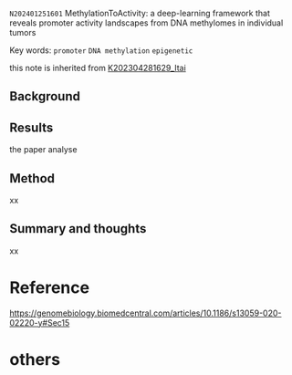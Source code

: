 `N202401251601` MethylationToActivity: a deep-learning framework that reveals promoter activity landscapes from DNA methylomes in individual tumors

 Key words: `promoter` `DNA methylation` `epigenetic` 
 
 this note is inherited from [K202304281629_Itai](https://github.com/yz46606/zettle_yz/blob/main/K202304281629_Itai.md)
 
## Background

## Results
the paper analyse 

## Method
xx

## Summary and thoughts
xx

# Reference
https://genomebiology.biomedcentral.com/articles/10.1186/s13059-020-02220-y#Sec15

# others

